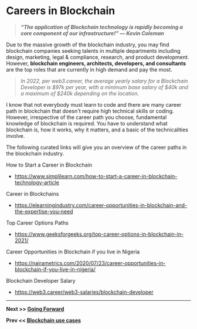 # Careers in Blockchain 

> ***“The application of Blockchain technology is rapidly becoming a core component of our infrastructure!”
― Kevin Coleman***

Due to the massive growth of the blockchain industry, you may find blockchain companies seeking talents in multiple departments including design, marketing, legal & compliance, research, and product development. However, **blockchain engineers, architects, developers, and consultants** are the top roles that are currently in high demand and pay the most.

> *In 2022, per web3.career, the average yearly salary for a Blockchain Developer is $97k per year, with a minimum base salary of $40k and a maximum of $240k depending on the location.*

I know that not everybody must learn to code and there are many career path in blockchain that doesn't require high technical skills or coding. However, irrespective of the career path you choose, fundamental knowledge of blockchain is required. You have to understand what blockchain is, how it works, why it matters, and a basic of the technicalities involve.

The following curated links will give you an overview of the career paths in the blockchain industry.

How to Start a Career in Blockchain

- https://www.simplilearn.com/how-to-start-a-career-in-blockchain-technology-article

Career in Blockchains

- https://elearningindustry.com/career-opportunities-in-blockchain-and-the-expertise-you-need

Top Career Options Paths

- https://www.geeksforgeeks.org/top-career-options-in-blockchain-in-2021/

Career Opportunities in Blockchain if you live in Nigeria

- https://nairametrics.com/2020/07/23/career-opportunities-in-blockchain-if-you-live-in-nigeria/

Blockchain Developer Salary 

- https://web3.career/web3-salaries/blockchain-developer

---

**Next >> [Going Forward](https://github.com/jeremyikwuje/intro-to-blockchain/blob/main/going-forward.md)**

**Prev << [Blockchain use cases](https://github.com/jeremyikwuje/intro-to-blockchain/blob/main/blockchain-use-cases.md)**

